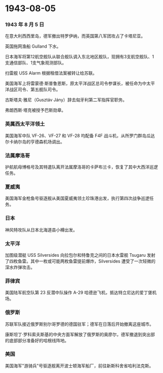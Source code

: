 # 1943-08-05

### 1943 年 8 月 5 日

在意大利西西里岛，德军撤出特罗伊纳，而英国第八军团攻占了卡塔尼亚。

英国拖网渔船 Gulland 下水。

日本海军将第12航空舰队从联合舰队调入东北地区舰队，现拥有3支航空舰队、1支通信部队、1支气象观测部队。

扫雷舰 USS Alarm 根据租借法案被转让给苏联。

美国海军上将雷蒙德·斯普鲁恩斯，原太平洋战区总司令参谋长，被任命为中太平洋战区司令、第五舰队司令。

古斯塔夫·雅尼（Gusztáv Jány）辞去匈牙利第二军指挥官职务。

弗朗西斯·塔克被授予巴斯勋章。

### 英属西太平洋领土

美国海军中队 VF-26、VF-27 和 VF-28 均配备 F4F
战斗机，从所罗门群岛瓜达尔卡纳尔岛的亨德森机场调出。

### 法属摩洛哥

护航航母博格号及其特遣队离开法属摩洛哥的卡萨布兰卡，恢复了其中大西洋巡逻任务。

### 夏威夷

美国海军金枪鱼号驱逐舰从美国夏威夷领土珍珠港出发，执行第四次战争巡逻任务。

### 日本

神风特攻队从日本北海道县小樽出发。

### 太平洋

加图级潜艇 USS Silversides 向拉包尔和特鲁克之间的日本水雷舰 Tsugaru
发射了四枚鱼雷。其中一枚或可能两枚鱼雷提前爆炸，Silversides
遭受了一次轻微的深水炸弹攻击。

### 菲律宾

美国陆军航空队第 23 反潜中队操作 A-29
哈德逊飞机，抵达特立尼达的爱丁堡机场。

### 俄罗斯

苏联军队接近俄罗斯别尔哥罗德的德国驻军；德军在日落后开始撤离这座城市。

康斯坦丁·罗科索夫斯基的中央方面军解放了俄罗斯的奥廖尔，德军撤退到突出部的底部部分准备好的哈根线阵地。

### 美国

美国海军"游骑兵"号驱逐舰离开波士顿海军船厂，前往新斯科舍省哈利法克斯。